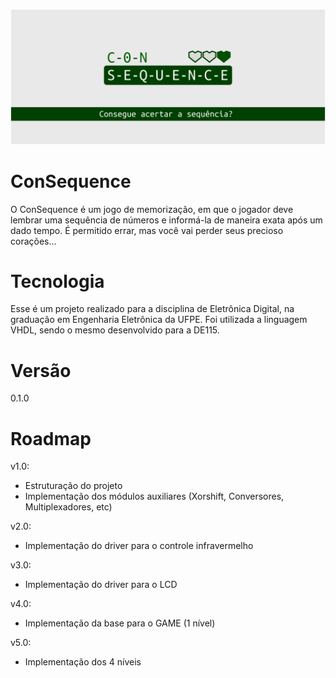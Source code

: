 ![Banner](doc/consequence_banner.svg.png)

# ConSequence
O ConSequence é um jogo de memorização, em que o jogador deve lembrar uma sequência de números e informá-la de maneira exata após um dado tempo. É permitido errar, mas você vai perder seus precioso corações...

# Tecnologia
Esse é um projeto realizado para a disciplina de Eletrônica Digital, na graduação em Engenharia Eletrônica da UFPE. Foi utilizada a linguagem VHDL, sendo o mesmo desenvolvido para a DE115.

# Versão
0.1.0

# Roadmap
v1.0: 
- Estruturação do projeto
- Implementação dos módulos auxiliares (Xorshift, Conversores, Multiplexadores, etc)

v2.0:
- Implementação do driver para o controle infravermelho

v3.0:
- Implementação do driver para o LCD

v4.0:
- Implementação da base para o GAME (1 nível)

v5.0:
- Implementação dos 4 níveis
